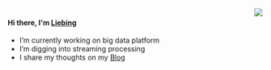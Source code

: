 <img align="right" src="https://github-readme-stats.vercel.app/api?username=LB-Yu&show_icons=true" />

#### Hi there, I'm [Liebing](https://liebing.org.cn/)

- I’m currently working on big data platform
- I’m digging into streaming processing
- I share my thoughts on my [Blog](https://liebing.org.cn/)
